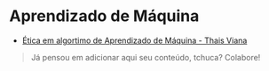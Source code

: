 # Aprendizado de Máquina

- [Ética em algortimo de Aprendizado de Máquina - Thais Viana](https://youtu.be/VIw_T5xc63o?t=5114)

> Já pensou em adicionar aqui seu conteúdo, tchuca? Colabore!
